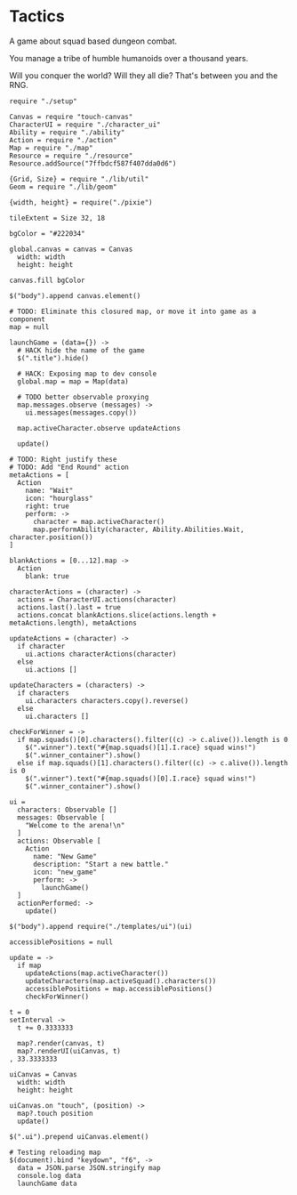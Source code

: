 Tactics
=======

A game about squad based dungeon combat.

You manage a tribe of humble humanoids over a thousand years.

Will you conquer the world? Will they all die? That's between you and the RNG.

    require "./setup"

    Canvas = require "touch-canvas"
    CharacterUI = require "./character_ui"
    Ability = require "./ability"
    Action = require "./action"
    Map = require "./map"
    Resource = require "./resource"
    Resource.addSource("7ffbdcf587f407dda0d6")

    {Grid, Size} = require "./lib/util"
    Geom = require "./lib/geom"

    {width, height} = require("./pixie")

    tileExtent = Size 32, 18

    bgColor = "#222034"

    global.canvas = canvas = Canvas
      width: width
      height: height

    canvas.fill bgColor

    $("body").append canvas.element()

    # TODO: Eliminate this closured map, or move it into game as a component
    map = null

    launchGame = (data={}) ->
      # HACK hide the name of the game
      $(".title").hide()

      # HACK: Exposing map to dev console
      global.map = map = Map(data)

      # TODO better observable proxying
      map.messages.observe (messages) ->
        ui.messages(messages.copy())

      map.activeCharacter.observe updateActions

      update()

    # TODO: Right justify these
    # TODO: Add "End Round" action
    metaActions = [
      Action
        name: "Wait"
        icon: "hourglass"
        right: true
        perform: ->
          character = map.activeCharacter()
          map.performAbility(character, Ability.Abilities.Wait, character.position())
    ]

    blankActions = [0...12].map ->
      Action
        blank: true

    characterActions = (character) ->
      actions = CharacterUI.actions(character)
      actions.last().last = true
      actions.concat blankActions.slice(actions.length + metaActions.length), metaActions

    updateActions = (character) ->
      if character
        ui.actions characterActions(character)
      else
        ui.actions []

    updateCharacters = (characters) ->
      if characters
        ui.characters characters.copy().reverse()
      else
        ui.characters []

    checkForWinner = ->
      if map.squads()[0].characters().filter((c) -> c.alive()).length is 0
        $(".winner").text("#{map.squads()[1].I.race} squad wins!")
        $(".winner_container").show()
      else if map.squads()[1].characters().filter((c) -> c.alive()).length is 0
        $(".winner").text("#{map.squads()[0].I.race} squad wins!")
        $(".winner_container").show()

    ui =
      characters: Observable []
      messages: Observable [
        "Welcome to the arena!\n"
      ]
      actions: Observable [
        Action
          name: "New Game"
          description: "Start a new battle."
          icon: "new_game"
          perform: ->
            launchGame()
      ]
      actionPerformed: ->
        update()

    $("body").append require("./templates/ui")(ui)

    accessiblePositions = null

    update = ->
      if map
        updateActions(map.activeCharacter())
        updateCharacters(map.activeSquad().characters())
        accessiblePositions = map.accessiblePositions()
        checkForWinner()

    t = 0
    setInterval ->
      t += 0.3333333

      map?.render(canvas, t)
      map?.renderUI(uiCanvas, t)
    , 33.3333333

    uiCanvas = Canvas
      width: width
      height: height

    uiCanvas.on "touch", (position) ->
      map?.touch position
      update()

    $(".ui").prepend uiCanvas.element()

    # Testing reloading map
    $(document).bind "keydown", "f6", ->
      data = JSON.parse JSON.stringify map
      console.log data
      launchGame data
